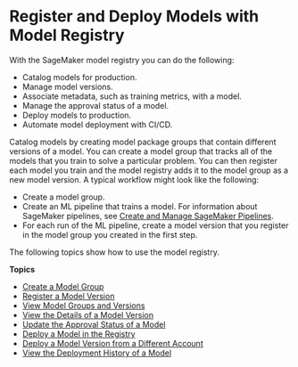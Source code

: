 # Register and Deploy Models with Model Registry<a name="model-registry"></a>

With the SageMaker model registry you can do the following:
+ Catalog models for production\.
+ Manage model versions\.
+ Associate metadata, such as training metrics, with a model\.
+ Manage the approval status of a model\.
+ Deploy models to production\.
+ Automate model deployment with CI/CD\.

Catalog models by creating model package groups that contain different versions of a model\. You can create a model group that tracks all of the models that you train to solve a particular problem\. You can then register each model you train and the model registry adds it to the model group as a new model version\. A typical workflow might look like the following:
+ Create a model group\.
+ Create an ML pipeline that trains a model\. For information about SageMaker pipelines, see [Create and Manage SageMaker Pipelines](pipelines-build.md)\.
+ For each run of the ML pipeline, create a model version that you register in the model group you created in the first step\.

The following topics show how to use the model registry\.

**Topics**
+ [Create a Model Group](model-registry-model-group.md)
+ [Register a Model Version](model-registry-version.md)
+ [View Model Groups and Versions](model-registry-view.md)
+ [View the Details of a Model Version](model-registry-details.md)
+ [Update the Approval Status of a Model](model-registry-approve.md)
+ [Deploy a Model in the Registry](model-registry-deploy.md)
+ [Deploy a Model Version from a Different Account](model-registry-deploy-xaccount.md)
+ [View the Deployment History of a Model](model-registry-deploy-history.md)